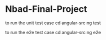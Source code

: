 # Nbad-Final-Project
to run the unit test case
cd angular-src
ng test

to run the e2e test case
cd angular-src
ng e2e